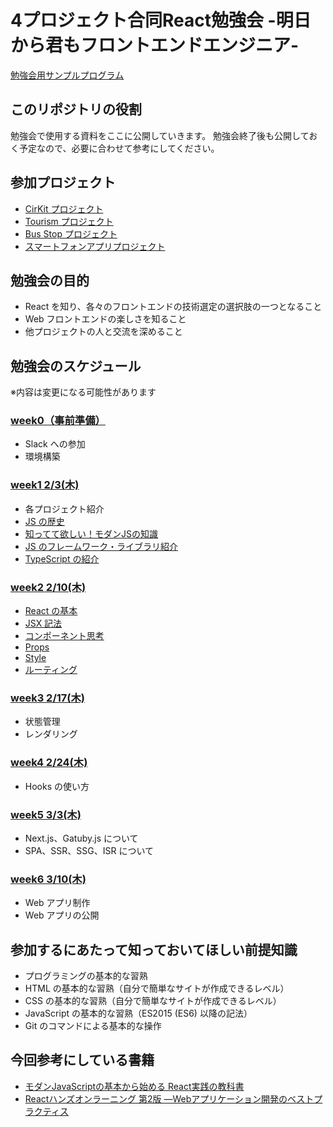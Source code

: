 # 4プロジェクト合同React勉強会 -明日から君もフロントエンドエンジニア-

[勉強会用サンプルプログラム](https://github.com/sekiyan372/react-study-sample)

## このリポジトリの役割

勉強会で使用する資料をここに公開していきます。
勉強会終了後も公開しておく予定なので、必要に合わせて参考にしてください。

## 参加プロジェクト

- [CirKit プロジェクト](https://www.cirkit.jp/)
- [Tourism プロジェクト](http://tourism-project.com/)
- [Bus Stop プロジェクト](http://sodeproject.com/busstop/)
- [スマートフォンアプリプロジェクト](https://www.notion.so/957f395322ff4826bcfd37c5cca83498)

## 勉強会の目的

- React を知り、各々のフロントエンドの技術選定の選択肢の一つとなること
- Web フロントエンドの楽しさを知ること
- 他プロジェクトの人と交流を深めること

## 勉強会のスケジュール

※内容は変更になる可能性があります

### [week0（事前準備）](/week0/README.md)

- Slack への参加
- 環境構築

### [week1 2/3(木)](/week1/README.md)

- 各プロジェクト紹介
- [JS の歴史](/week1/history.md)
- [知ってて欲しい！モダンJSの知識](/week1/modernJS.md)
- [JS のフレームワーク・ライブラリ紹介](/week1/framework.md)
- [TypeScript の紹介](/week1/typescript.md)

### [week2 2/10(木)](/week2/README.md)

- [React の基本](/week2/reactBasic.md)
- [JSX 記法](/week2/jsx.md)
- [コンポーネント思考](/week2/component.md)
- [Props](/week2/props.md)
- [Style](/week2/style.md)
- [ルーティング](/week2/routing.md)

### [week3 2/17(木)](/week3/README.md)

- 状態管理
- レンダリング

### [week4 2/24(木)](/week4/README.md)

- Hooks の使い方

### [week5 3/3(木)](/week5/README.md)

- Next.js、Gatuby.js について
- SPA、SSR、SSG、ISR について

### [week6 3/10(木)](/week6/README.md)

- Web アプリ制作
- Web アプリの公開

## 参加するにあたって知っておいてほしい前提知識

- プログラミングの基本的な習熟
- HTML の基本的な習熟（自分で簡単なサイトが作成できるレベル）
- CSS の基本的な習熟（自分で簡単なサイトが作成できるレベル）
- JavaScript の基本的な習熟（ES2015 (ES6) 以降の記法）
- Git のコマンドによる基本的な操作

## 今回参考にしている書籍

- [モダンJavaScriptの基本から始める React実践の教科書](https://www.amazon.co.jp/%E3%83%A2%E3%83%80%E3%83%B3JavaScript%E3%81%AE%E5%9F%BA%E6%9C%AC%E3%81%8B%E3%82%89%E5%A7%8B%E3%82%81%E3%82%8B-React%E5%AE%9F%E8%B7%B5%E3%81%AE%E6%95%99%E7%A7%91%E6%9B%B8-%E6%9C%80%E6%96%B0ReactHooks%E5%AF%BE%E5%BF%9C-Informatics-IDEA/dp/481561072X)
- [Reactハンズオンラーニング 第2版 ―Webアプリケーション開発のベストプラクティス](https://www.amazon.co.jp/React%E3%83%8F%E3%83%B3%E3%82%BA%E3%82%AA%E3%83%B3%E3%83%A9%E3%83%BC%E3%83%8B%E3%83%B3%E3%82%B0-%E7%AC%AC2%E7%89%88-%E2%80%95Web%E3%82%A2%E3%83%97%E3%83%AA%E3%82%B1%E3%83%BC%E3%82%B7%E3%83%A7%E3%83%B3%E9%96%8B%E7%99%BA%E3%81%AE%E3%83%99%E3%82%B9%E3%83%88%E3%83%97%E3%83%A9%E3%82%AF%E3%83%86%E3%82%A3%E3%82%B9-Alex-Banks/dp/4873119383)
